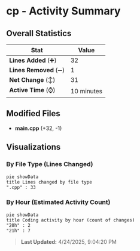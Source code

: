 # cp - Activity Summary 

## Overall Statistics

| Stat                   | Value                                                             |
| ---------------------- | ----------------------------------------------------------------- |
| **Lines Added** (➕)   | 32                                          |
| **Lines Removed** (➖) | 1                                        |
| **Net Change** (↕)    | 31                |
| **Active Time** (⌚)   | 10 minutes |


## Modified Files
- **main.cpp** (+32, -1)

## Visualizations

### By File Type (Lines Changed)

```mermaid
pie showData
title Lines changed by file type
".cpp" : 33
```

### By Hour (Estimated Activity Count)

```mermaid
pie showData
title Coding activity by hour (count of changes)
"20h" : 2
"21h" : 7
```


> **Last Updated:** 4/24/2025, 9:04:20 PM